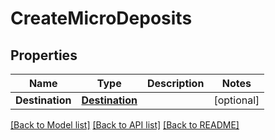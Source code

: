 # CreateMicroDeposits

## Properties

Name | Type | Description | Notes
------------ | ------------- | ------------- | -------------
**Destination** | [**Destination**](Destination.md) |  | [optional] 

[[Back to Model list]](../README.md#documentation-for-models) [[Back to API list]](../README.md#documentation-for-api-endpoints) [[Back to README]](../README.md)


